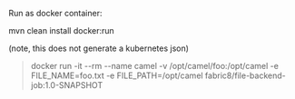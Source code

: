 Run as docker container:

mvn clean install docker:run

(note, this does not generate a kubernetes json)


> docker run -it --rm --name camel -v /opt/camel/foo:/opt/camel -e FILE_NAME=foo.txt -e FILE_PATH=/opt/camel fabric8/file-backend-job:1.0-SNAPSHOT